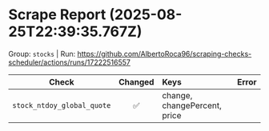 # Scrape Report (2025-08-25T22:39:35.767Z)

Group: `stocks`  |  Run: https://github.com/AlbertoRoca96/scraping-checks-scheduler/actions/runs/17222516557

| Check | Changed | Keys | Error |
|---|:---:|:--|:--|
| `stock_ntdoy_global_quote` | ✅ | change, changePercent, price |  |
